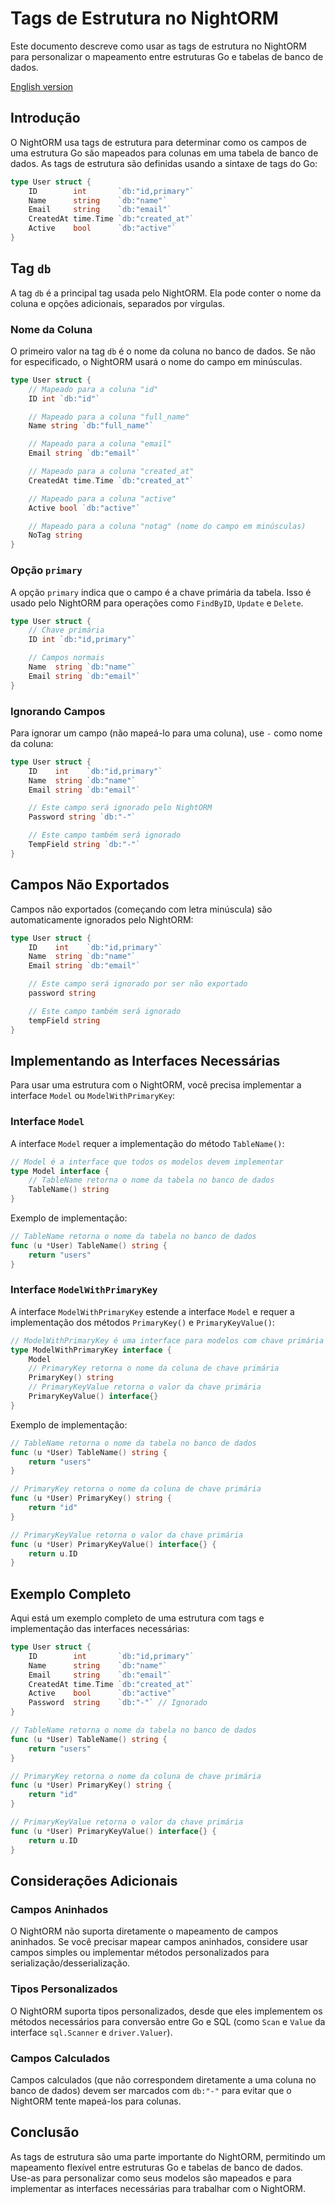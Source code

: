 # Tags de Estrutura no NightORM

Este documento descreve como usar as tags de estrutura no NightORM para personalizar o mapeamento entre estruturas Go e tabelas de banco de dados.

[English version](struct_tags.en.md)

## Introdução

O NightORM usa tags de estrutura para determinar como os campos de uma estrutura Go são mapeados para colunas em uma tabela de banco de dados. As tags de estrutura são definidas usando a sintaxe de tags do Go:

```go
type User struct {
    ID        int       `db:"id,primary"`
    Name      string    `db:"name"`
    Email     string    `db:"email"`
    CreatedAt time.Time `db:"created_at"`
    Active    bool      `db:"active"`
}
```

## Tag `db`

A tag `db` é a principal tag usada pelo NightORM. Ela pode conter o nome da coluna e opções adicionais, separados por vírgulas.

### Nome da Coluna

O primeiro valor na tag `db` é o nome da coluna no banco de dados. Se não for especificado, o NightORM usará o nome do campo em minúsculas.

```go
type User struct {
    // Mapeado para a coluna "id"
    ID int `db:"id"`

    // Mapeado para a coluna "full_name"
    Name string `db:"full_name"`

    // Mapeado para a coluna "email"
    Email string `db:"email"`

    // Mapeado para a coluna "created_at"
    CreatedAt time.Time `db:"created_at"`

    // Mapeado para a coluna "active"
    Active bool `db:"active"`

    // Mapeado para a coluna "notag" (nome do campo em minúsculas)
    NoTag string
}
```

### Opção `primary`

A opção `primary` indica que o campo é a chave primária da tabela. Isso é usado pelo NightORM para operações como `FindByID`, `Update` e `Delete`.

```go
type User struct {
    // Chave primária
    ID int `db:"id,primary"`

    // Campos normais
    Name  string `db:"name"`
    Email string `db:"email"`
}
```

### Ignorando Campos

Para ignorar um campo (não mapeá-lo para uma coluna), use `-` como nome da coluna:

```go
type User struct {
    ID    int    `db:"id,primary"`
    Name  string `db:"name"`
    Email string `db:"email"`

    // Este campo será ignorado pelo NightORM
    Password string `db:"-"`

    // Este campo também será ignorado
    TempField string `db:"-"`
}
```

## Campos Não Exportados

Campos não exportados (começando com letra minúscula) são automaticamente ignorados pelo NightORM:

```go
type User struct {
    ID    int    `db:"id,primary"`
    Name  string `db:"name"`
    Email string `db:"email"`

    // Este campo será ignorado por ser não exportado
    password string

    // Este campo também será ignorado
    tempField string
}
```

## Implementando as Interfaces Necessárias

Para usar uma estrutura com o NightORM, você precisa implementar a interface `Model` ou `ModelWithPrimaryKey`:

### Interface `Model`

A interface `Model` requer a implementação do método `TableName()`:

```go
// Model é a interface que todos os modelos devem implementar
type Model interface {
    // TableName retorna o nome da tabela no banco de dados
    TableName() string
}
```

Exemplo de implementação:

```go
// TableName retorna o nome da tabela no banco de dados
func (u *User) TableName() string {
    return "users"
}
```

### Interface `ModelWithPrimaryKey`

A interface `ModelWithPrimaryKey` estende a interface `Model` e requer a implementação dos métodos `PrimaryKey()` e `PrimaryKeyValue()`:

```go
// ModelWithPrimaryKey é uma interface para modelos com chave primária
type ModelWithPrimaryKey interface {
    Model
    // PrimaryKey retorna o nome da coluna de chave primária
    PrimaryKey() string
    // PrimaryKeyValue retorna o valor da chave primária
    PrimaryKeyValue() interface{}
}
```

Exemplo de implementação:

```go
// TableName retorna o nome da tabela no banco de dados
func (u *User) TableName() string {
    return "users"
}

// PrimaryKey retorna o nome da coluna de chave primária
func (u *User) PrimaryKey() string {
    return "id"
}

// PrimaryKeyValue retorna o valor da chave primária
func (u *User) PrimaryKeyValue() interface{} {
    return u.ID
}
```

## Exemplo Completo

Aqui está um exemplo completo de uma estrutura com tags e implementação das interfaces necessárias:

```go
type User struct {
    ID        int       `db:"id,primary"`
    Name      string    `db:"name"`
    Email     string    `db:"email"`
    CreatedAt time.Time `db:"created_at"`
    Active    bool      `db:"active"`
    Password  string    `db:"-"` // Ignorado
}

// TableName retorna o nome da tabela no banco de dados
func (u *User) TableName() string {
    return "users"
}

// PrimaryKey retorna o nome da coluna de chave primária
func (u *User) PrimaryKey() string {
    return "id"
}

// PrimaryKeyValue retorna o valor da chave primária
func (u *User) PrimaryKeyValue() interface{} {
    return u.ID
}
```

## Considerações Adicionais

### Campos Aninhados

O NightORM não suporta diretamente o mapeamento de campos aninhados. Se você precisar mapear campos aninhados, considere usar campos simples ou implementar métodos personalizados para serialização/desserialização.

### Tipos Personalizados

O NightORM suporta tipos personalizados, desde que eles implementem os métodos necessários para conversão entre Go e SQL (como `Scan` e `Value` da interface `sql.Scanner` e `driver.Valuer`).

### Campos Calculados

Campos calculados (que não correspondem diretamente a uma coluna no banco de dados) devem ser marcados com `db:"-"` para evitar que o NightORM tente mapeá-los para colunas.

## Conclusão

As tags de estrutura são uma parte importante do NightORM, permitindo um mapeamento flexível entre estruturas Go e tabelas de banco de dados. Use-as para personalizar como seus modelos são mapeados e para implementar as interfaces necessárias para trabalhar com o NightORM.
